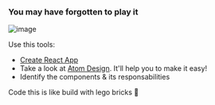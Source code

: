 ### You may have forgotten to play it
![image](https://user-images.githubusercontent.com/18010349/197683985-1b7e5de4-3630-49d4-b0ef-2d7969a51c08.png)


Use this tools:
- [Create React App](https://create-react-app.dev/)
- Take a look at [Atom Design](https://atomicdesign.bradfrost.com/chapter-2/). It'll help you to make it easy!
- Identify the components & its responsabilities

Code this is like build with lego bricks 🧱
